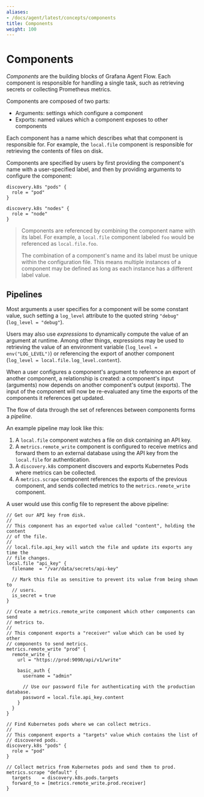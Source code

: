 ```yaml
---
aliases:
- /docs/agent/latest/concepts/components
title: Components
weight: 100
---
```


# Components

_Components_ are the building blocks of Grafana Agent Flow. Each component is
responsible for handling a single task, such as retrieving secrets or
collecting Prometheus metrics.

Components are composed of two parts:

* Arguments: settings which configure a component
* Exports: named values which a component exposes to other components

Each component has a name which describes what that component is responsible
for. For example, the `local.file` component is responsible for retrieving the
contents of files on disk.

Components are specified by users by first providing the component's name with
a user-specified label, and then by providing arguments to configure the
component:

```
discovery.k8s "pods" {
  role = "pod"
}

discovery.k8s "nodes" {
  role = "node"
}
```

> Components are referenced by combining the component name with its label. For
> example, a `local.file` component labeled `foo` would be referenced as
> `local.file.foo`.
>
> The combination of a component's name and its label must be unique within the
> configuration file. This means multiple instances of a component may be
> defined as long as each instance has a different label value.

## Pipelines

Most arguments a user specifies for a component will be some constant value,
such setting a `log_level` attribute to the quoted string `"debug"` (`log_level
= "debug"`).

Users may also use _expressions_ to dynamically compute the value of an
argument at runtime. Among other things, expressions may be used to retrieving
the value of an environment variable (`log_level = env("LOG_LEVEL")`) or
referencing the export of another component (`log_level =
local.file.log_level.content`).

When a user configures a component's argument to reference an export of another
component, a relationship is created: a component's input (arguments) now
depends on another component's output (exports). The input of the component
will now be re-evaluated any time the exports of the components it references
get updated.

The flow of data through the set of references between components forms a
_pipeline_.

An example pipeline may look like this:

1. A `local.file` component watches a file on disk containing an API key.
2. A `metrics.remote_write` component is configured to receive metrics and
   forward them to an external database using the API key from the `local.file`
   for authentication.
3. A `discovery.k8s` component discovers and exports Kubernetes Pods where
   metrics can be collected.
4. A `metrics.scrape` component references the exports of the previous
   component, and sends collected metrics to the `metrics.remote_write`
   component.

A user would use this config file to represent the above pipeline:

```river
// Get our API key from disk.
//
// This component has an exported value called "content", holding the content
// of the file.
//
// local.file.api_key will watch the file and update its exports any time the
// file changes.
local.file "api_key" {
  filename  = "/var/data/secrets/api-key"

  // Mark this file as sensitive to prevent its value from being shown to
  // users.
  is_secret = true
}

// Create a metrics.remote_write component which other components can send
// metrics to.
//
// This component exports a "receiver" value which can be used by other
// components to send metrics.
metrics.remote_write "prod" {
  remote_write {
    url = "https://prod:9090/api/v1/write"

    basic_auth {
      username = "admin"

      // Use our password file for authenticating with the production database.
      password = local.file.api_key.content
    }
  }
}

// Find Kubernetes pods where we can collect metrics.
//
// This component exports a "targets" value which contains the list of
// discovered pods.
discovery.k8s "pods" {
  role = "pod"
}

// Collect metrics from Kubernetes pods and send them to prod.
metrics.scrape "default" {
  targets    = discovery.k8s.pods.targets
  forward_to = [metrics.remote_write.prod.receiver]
}
```
